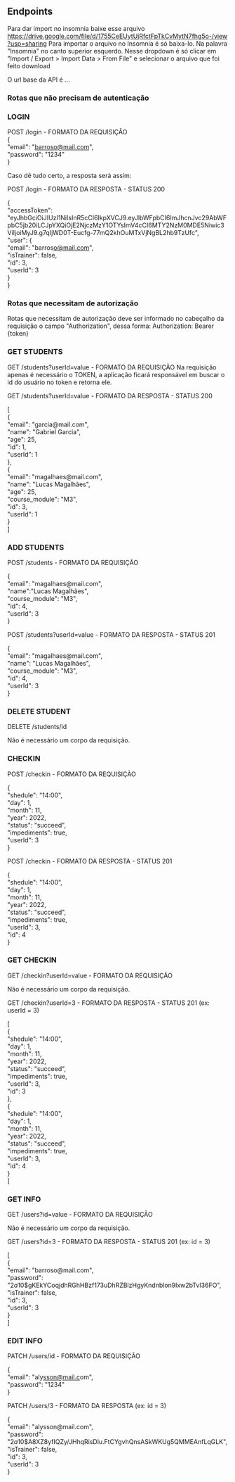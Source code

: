 
## Endpoints
Para dar import no insomnia baixe esse arquivo https://drive.google.com/file/d/1755CeEUytUjRfctFpTkCvMytN7fhg5o-/view?usp=sharing
Para importar o arquivo no Insomnia é só baixa-lo. Na palavra "Insomnia" no canto superior esquerdo. Nesse dropdown é só clicar em "Import / Export > Import Data > From File" e selecionar o arquivo que foi feito download

O url base da API é ...

### Rotas que não precisam de autenticação

### LOGIN
POST /login - FORMATO DA REQUISIÇÃO
<br/>
{<br/>
       "email": "barroso@mail.com",<br/>
       "password": "1234"<br/>
}<br/>

Caso dê tudo certo, a resposta será assim:

POST /login - FORMATO DA RESPOSTA - STATUS 200

{<br/>
	"accessToken": "eyJhbGciOiJIUzI1NiIsInR5cCI6IkpXVCJ9.eyJlbWFpbCI6ImJhcnJvc29AbWFpbC5jb20iLCJpYXQiOjE2NjczMzY1OTYsImV4cCI6MTY2NzM0MDE5Niwic3ViIjoiMyJ9.g7qIjWD0T-Eucfg-77mQ2khOuMTxVjNgBL2hb9TzUfc",<br/>
"user": {<br/>
             "email": "ba<span>rros</span>o@mail.com",<br/>
	     "isTrainer": false,<br/>
	     "id": 3,<br/>
	     "userId": 3<br/>
	}<br/>
}<br/>

### Rotas que necessitam de autorização
Rotas que necessitam de autorização deve ser informado no cabeçalho da requisição o campo "Authorization", dessa forma: Authorization: Bearer {token}

### GET STUDENTS
GET /students?userId=value - FORMATO DA REQUISIÇÃO
Na requisição apenas é necessário o TOKEN, a aplicação ficará responsável em buscar o id do usuário no token e retorna ele.

GET /students?userId=value - FORMATO DA RESPOSTA - STATUS 200

[<br/>
	{<br/>
		"email": "gar<span>cia@<span>mail.com",<br/>
		"name": "Gabriel Garcia",<br/>
		"age": 25,<br/>
		"id": 1,<br/>
		"userId": 1<br/>
	},<br/>
	{<br/>
		"email": "maga<span>lhaes@mail.<span>com",<br/>
		"name": "Lucas Magalhães",<br/>
		"age": 25,<br/>
		"course_module": "M3",<br/>
		"id": 3,<br/>
		"userId": 1<br/>
	}<br/>
]<br/>

### ADD STUDENTS
POST /students - FORMATO DA REQUISIÇÃO

{<br/>
"email": "maga<span>lhaes@mail.<span>com",<br/>
  "name":"Lucas Magalhães",<br/>
"course_module": "M3",<br/>
  "id": 4,<br/>
  "userId": 3<br/>
}<br/>

POST /students?userId=value - FORMATO DA RESPOSTA - STATUS 201

{<br/>
	"email": "magal<span>haes@ma<span>il.com",<br/>
	"name": "Lucas Magalhães",<br/>
	"course_module": "M3",<br/>
	"id": 4,<br/>
	"userId": 3<br/>
}<br/>

### DELETE STUDENT
DELETE /students/id

Não é necessário um corpo da requisição.

### CHECKIN
POST /checkin - FORMATO DA REQUISIÇÃO

{<br/>
	"shedule": "14:00",<br/>
	"day": 1,<br/>
	"month": 11,<br/>
	"year": 2022,<br/>
	"status": "succeed",<br/>
	"impediments": true,<br/>
	"userId": 3<br/>
}<br/>

POST /checkin - FORMATO DA RESPOSTA - STATUS 201

{<br/>
	"shedule": "14:00",<br/>
	"day": 1,<br/>
	"month": 11,<br/>
	"year": 2022,<br/>
	"status": "succeed",<br/>
	"impediments": true,<br/>
	"userId": 3,<br/>
	"id": 4<br/>
}<br/>

### GET CHECKIN
GET /checkin?userId=value - FORMATO DA REQUISIÇÃO

Não é necessário um corpo da requisição. 

GET /checkin?userId=3 - FORMATO DA RESPOSTA - STATUS 201 (ex: userId = 3)

[<br/>
	{<br/>
		"shedule": "14:00",<br/>
		"day": 1,<br/>
		"month": 11,<br/>
		"year": 2022,<br/>
		"status": "succeed",<br/>
		"impediments": true,<br/>
		"userId": 3,<br/>
		"id": 3<br/>
	},<br/>
	{<br/>
		"shedule": "14:00",<br/>
		"day": 1,<br/>
		"month": 11,<br/>
		"year": 2022,<br/>
		"status": "succeed",<br/>
		"impediments": true,<br/>
		"userId": 3,<br/>
		"id": 4<br/>
	}<br/>
]<br/>

### GET INFO
GET /users?id=value - FORMATO DA REQUISIÇÃO

Não é necessário um corpo da requisição. 

GET /users?id=3  - FORMATO DA RESPOSTA - STATUS 201 (ex: id = 3)

[<br/>
	{<br/>
		"email": "barros<span>o@mail.<span>com",<br/>
		"password": "$2a$10$gKEkYCoqjdhRGhHBzf173uDhRZBlzHgyKndnblon9lxw2bTvI36FO",<br/>
		"isTrainer": false,<br/>
		"id": 3,<br/>
		"userId": 3<br/>
	}<br/>
]<br/>

### EDIT INFO
PATCH /users/id - FORMATO DA REQUISIÇÃO

{<br/>
	"email": "aly<span>sson@mail.c<span>om",<br/>
  "password": "1234"<br/>
}<br/>

PATCH /users/3 - FORMATO DA RESPOSTA (ex: id = 3)

{<br/>
	"email": "alys<span>son@mail<span>.com",<br/>
	"password": "$2a$10$A8XZ8yfIQZy/JHhqRisDlu.FtCYgvhQnsASkWKUg5QMMEAnfLqGLK",<br/>
	"isTrainer": false,<br/>
	"id": 3,<br/>
	"userId": 3<br/>
}<br/>
